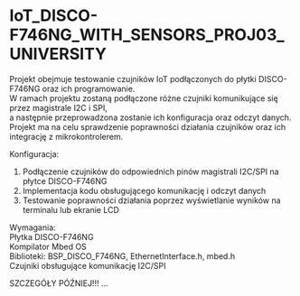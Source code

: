 # IoT_DISCO-F746NG_WITH_SENSORS_PROJ03_UNIVERSITY

Projekt obejmuje testowanie czujników IoT podłączonych do płytki DISCO-F746NG oraz ich programowanie.   
W ramach projektu zostaną podłączone różne czujniki komunikujące się przez magistrale I2C i SPI,   
a następnie przeprowadzona zostanie ich konfiguracja oraz odczyt danych.   
Projekt ma na celu sprawdzenie poprawności działania czujników oraz ich integrację z mikrokontrolerem.  

Konfiguracja:  
1. Podłączenie czujników do odpowiednich pinów magistrali I2C/SPI na płytce DISCO-F746NG  
2. Implementacja kodu obsługującego komunikację i odczyt danych  
3. Testowanie poprawności działania poprzez wyświetlanie wyników na terminalu lub ekranie LCD

Wymagania:  
Płytka DISCO-F746NG  
Kompilator Mbed OS  
Biblioteki: BSP_DISCO_F746NG, EthernetInterface.h, mbed.h  
Czujniki obsługujące komunikację I2C/SPI  

SZCZEGÓŁY PÓŹNIEJ!!! ...
